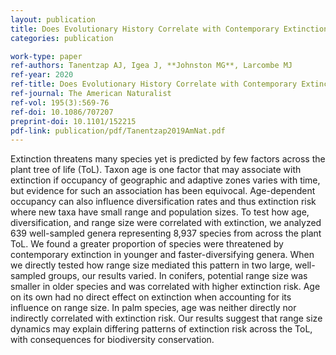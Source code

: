 ```yaml
---
layout: publication
title: Does Evolutionary History Correlate with Contemporary Extinction Risk by Influencing Range Size Dynamics?
categories: publication

work-type: paper
ref-authors: Tanentzap AJ, Igea J, **Johnston MG**, Larcombe MJ
ref-year: 2020
ref-title: Does Evolutionary History Correlate with Contemporary Extinction Risk by Influencing Range Size Dynamics?
ref-journal: The American Naturalist
ref-vol: 195(3):569-76
ref-doi: 10.1086/707207
preprint-doi: 10.1101/152215
pdf-link: publication/pdf/Tanentzap2019AmNat.pdf
---
```

Extinction threatens many species yet is predicted by few factors across the plant tree of life (ToL). Taxon age is one factor that may associate with extinction if occupancy of geographic and adaptive zones varies with time, but evidence for such an association has been equivocal. Age-dependent occupancy can also influence diversification rates and thus extinction risk where new taxa have small range and population sizes. To test how age, diversification, and range size were correlated with extinction, we analyzed 639 well-sampled genera representing 8,937 species from across the plant ToL. We found a greater proportion of species were threatened by contemporary extinction in younger and faster-diversifying genera. When we directly tested how range size mediated this pattern in two large, well-sampled groups, our results varied. In conifers, potential range size was smaller in older species and was correlated with higher extinction risk. Age on its own had no direct effect on extinction when accounting for its influence on range size. In palm species, age was neither directly nor indirectly correlated with extinction risk. Our results suggest that range size dynamics may explain differing patterns of extinction risk across the ToL, with consequences for biodiversity conservation.
